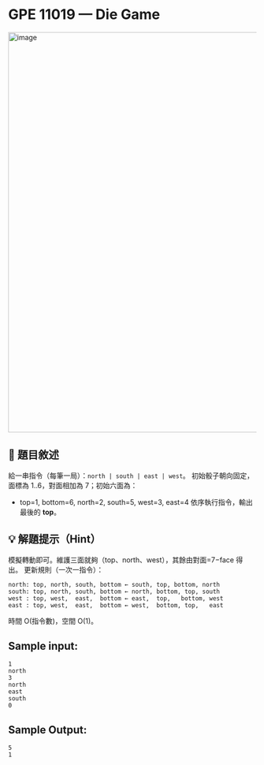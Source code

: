 # GPE 11019 — Die Game
<img width="680" height="812" alt="image" src="https://github.com/user-attachments/assets/e4d81794-d3aa-4663-befc-0a2235dc6e52" />

## 📘 題目敘述

給一串指令（每筆一局）：`north | south | east | west`。
初始骰子朝向固定，面標為 1..6，對面相加為 7；初始六面為：

* top=1, bottom=6, north=2, south=5, west=3, east=4
  依序執行指令，輸出最後的 **top**。

## 💡 解題提示（Hint）

模擬轉動即可。維護三面就夠（top、north、west），其餘由對面=7−face 得出。
更新規則（一次一指令）：

```text
north: top, north, south, bottom ← south, top, bottom, north
south: top, north, south, bottom ← north, bottom, top, south
west : top, west,  east,  bottom ← east,  top,   bottom, west
east : top, west,  east,  bottom ← west,  bottom, top,   east
```

時間 O(指令數)，空間 O(1)。

## Sample input:

```
1
north
3
north
east
south
0
```

## Sample Output:

```
5
1
```
